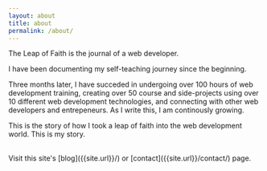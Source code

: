 ```yaml
---
layout: about
title: about
permalink: /about/
---
```


The Leap of Faith is the journal of a web developer.

I have been documenting my self-teaching journey since the beginning.

Three months later, I have succeded in undergoing over 100 hours of web development training, creating over 50 course and side-projects using over 10 different web development technologies, and connecting with other web developers and entrepeneurs. As I write this, I am continously growing.

This is the story of how I took a leap of faith into the web development world. This is my story.

<br/>
Visit this site's [blog]({{site.url}}/) or [contact]({{site.url}}/contact/) page.
